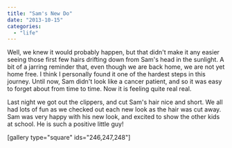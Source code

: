 ```yaml
---
title: "Sam's New Do"
date: "2013-10-15"
categories: 
  - "life"
---
```


Well, we knew it would probably happen, but that didn't make it any easier seeing those first few hairs drifting down from Sam's head in the sunlight. A bit of a jarring reminder that, even though we are back home, we are not yet home free. I think I personally found it one of the hardest steps in this journey. Until now, Sam didn't look like a cancer patient, and so it was easy to forget about from time to time. Now it is feeling quite real real.

Last night we got out the clippers, and cut Sam's hair nice and short. We all had lots of fun as we checked out each new look as the hair was cut away. Sam was very happy with his new look, and excited to show the other kids at school. He is such a positive little guy!

\[gallery type="square" ids="246,247,248"\]
